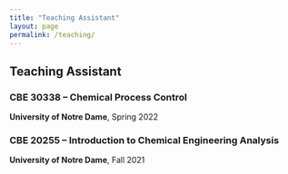 ```yaml
---
title: "Teaching Assistant"
layout: page
permalink: /teaching/
---
```


## Teaching Assistant

### CBE 30338 – Chemical Process Control  
**University of Notre Dame**, Spring 2022  

### CBE 20255 – Introduction to Chemical Engineering Analysis  
**University of Notre Dame**, Fall 2021 

